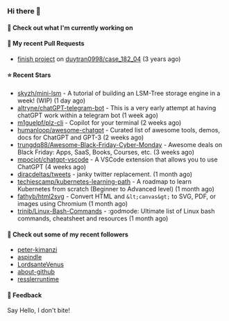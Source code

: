### Hi there 👋

#### 👷 Check out what I'm currently working on

#### 🔨 My recent Pull Requests

- [finish project](https://github.com/duytran0998/case_182_04/pull/1) on [duytran0998/case_182_04](https://github.com/duytran0998/case_182_04) (3 years ago)

#### ⭐ Recent Stars

- [skyzh/mini-lsm](https://github.com/skyzh/mini-lsm) - A tutorial of building an LSM-Tree storage engine in a week! (WIP) (1 day ago)
- [altryne/chatGPT-telegram-bot](https://github.com/altryne/chatGPT-telegram-bot) - This is a very early attempt at having chatGPT work within a telegram bot (1 week ago)
- [m1guelpf/plz-cli](https://github.com/m1guelpf/plz-cli) - Copilot for your terminal (2 weeks ago)
- [humanloop/awesome-chatgpt](https://github.com/humanloop/awesome-chatgpt) - Curated list of awesome tools, demos, docs for ChatGPT and GPT-3 (2 weeks ago)
- [trungdq88/Awesome-Black-Friday-Cyber-Monday](https://github.com/trungdq88/Awesome-Black-Friday-Cyber-Monday) - Awesome deals on Black Friday: Apps, SaaS, Books, Courses, etc. (3 weeks ago)
- [mpociot/chatgpt-vscode](https://github.com/mpociot/chatgpt-vscode) - A VSCode extension that allows you to use ChatGPT (4 weeks ago)
- [diracdeltas/tweets](https://github.com/diracdeltas/tweets) - janky twitter replacement. (1 month ago)
- [techiescamp/kubernetes-learning-path](https://github.com/techiescamp/kubernetes-learning-path) - A roadmap to learn Kubernetes from scratch (Beginner to Advanced level) (1 month ago)
- [fathyb/html2svg](https://github.com/fathyb/html2svg) - Convert HTML and `&lt;canvas&gt;` to SVG, PDF, or images using Chromium (1 month ago)
- [trinib/Linux-Bash-Commands](https://github.com/trinib/Linux-Bash-Commands) - :godmode: Ultimate list of Linux bash commands, cheatsheet and resources (1 month ago)

#### 👯 Check out some of my recent followers

- [peter-kimanzi](https://github.com/peter-kimanzi)
- [aspindle](https://github.com/aspindle)
- [LordsanteVenus](https://github.com/LordsanteVenus)
- [about-github](https://github.com/about-github)
- [resslerruntime](https://github.com/resslerruntime)

#### 💬 Feedback

Say Hello, I don't bite!
